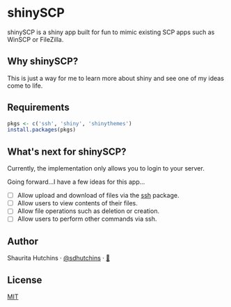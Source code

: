 # shinySCP

shinySCP is a shiny app built for fun to mimic existing SCP apps such as WinSCP or FileZilla.

## Why shinySCP?

This is just a way for me to learn more about shiny and see one of my ideas come to life.

## Requirements

```r
pkgs <- c('ssh', 'shiny', 'shinythemes')
install.packages(pkgs)
```

## What's next for shinySCP?

Currently, the implementation only allows you to login to your server.

Going forward...I have a few ideas for this app...

- [ ] Allow upload and download of files via the [ssh]() package.
- [ ] Allow users to view contents of their files.
- [ ] Allow file operations such as deletion or creation.
- [ ] Allow users to perform other commands via ssh.

## Author

Shaurita Hutchins · [@sdhutchins](https://github.com/sdhutchins) · [:email:](mailto:sdhutchins@outlook.com)

## License

[MIT](https://github.com/sdhutchins/shinySCP/blob/master/LICENSE)
